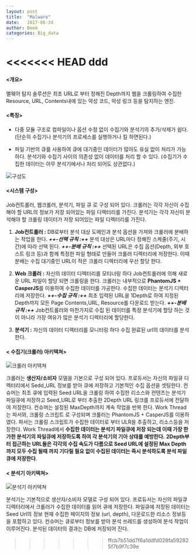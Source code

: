 ```yaml
---
layout: post
title:  "Malware"
date:   2017-06-34
author: Beom
categories: Big_data
---
```

<<<<<<< HEAD
ddd
=======

#### **<개요>**
멜웨어 탐지 솔루션은 최초 URL로 부터 정해진 Depth까지 웹을 크롤링하여 수집한 Resource, URL, Contents내에 있는 악성 코드, 악성 링크 등을 탐지하는 엔진.

#### **<특징>**
* 다중 모듈 구조로 컴파일이나 옵션 수정 없이 수집기와 분석기의 추가/삭제가 쉽다. (단순히 수집기나 분석기의 프로세스를 실행하거나 킬 하면된다.)

* 파일 기반의 큐를 사용하여 큐에 대기중인 데이터가 많아도 유실 없이 처리가 가능하다. 분석기와 수집기 사이의 의존성 없이 데이터를 처리 할 수 있다. (수집기가 수집한 데이터는 아무 분석기에서나 처리 되어도 상관없다.)

![구성도](https://raw.githubusercontent.com/ntmaster84/ntmaster84.github.io/master/_posts/resource/mds.png)

#### **<시스템 구성>**

Job컨트롤러, 웹크롤러, 분석기, 파일 큐 로 구성 되어 있다.
크롤러는 각각 자신이 수집해야 할 URL의 정보가 저장 되어있는 파일 디렉터리를 가진다.
분석기는 각각 자신이 분석해야 할 크롤링 데이터가 저장 되어있는 파일 디렉터리를 가진다. 

1. **Job컨트롤러 :** DB로부터 분석 대상 도메인과 분석 옵션을 가져와 크롤러에 분배하는 작업을 한다. 
  ***++-선택 규칙 :++***  분석 대상은 URL마다 정해진 스케줄(주기, 시간)에 따라 선택 된다.
    ***++-분배 규칙 :++*** 선택된 URL은 수집 옵션(Depth, 외부 호스트 링크 등)과 함께 특정한 파일 형태로 만들어 크롤러 디렉터리에 저장한다. 이때 분배는 수집 대기중인 URL이 적은 크롤러 디렉터리에 우선 할당 한다.

2. **Web 크롤러 :** 자신의 데이터 디렉터리를 모티너링 하다 Job컨트롤러에 의해 새로운 URL 파일이 할당 되면 크롤링을 한다. 크롤러는 내부적으로 **PhantomJS + CasperJS**를 이용하여 수집한 데이터를 가공한다. 수집한 데이터는 분석기 디렉터리에 저장한다.
  ***++-수집 규칙 :++*** 최초 입력된 URL을 1Depth로 하여 지정된 Depth까지 모든 Page Contents,URL, Resource를 다운로드 받는다.
  ***++-분배 규칙 :++*** Job컨트롤러와 마찬가지로 수집 된 데이터를 특정 분석기에 할당 하는 것이 아니라 가장 여유가 많은 분석기 디렉터리에 할당한다.

3. **분석기 :** 자신의 데이터 디렉터리를 모니터링 하다 수집 완료된 url의 데이터를 분석한다.



#### **< 수집기(크롤러) 아키텍쳐>**

![크롤러 아키텍쳐](https://raw.githubusercontent.com/ntmaster84/ntmaster84.github.io/master/_posts/resource/Crawler_Arch.png)

크롤러는 **생산자/소비자** 모델을 기본으로 구성 되어 있다.
프로듀서는 자신의 파일큐 디렉터리에서 Sedd_URL 정보를 받아 큐에 저장하고 기본적인 수집 옵션을 셋팅한다.
컨슈머는 최초 큐에 입력된 Seed URL을 크롤링 하여 수집한 리소스와 컨텐츠는 분석기 파일큐에 저장하고 Seed_URL로 부터 추출한 
2Depth URL 링크를 프로듀서에 전달하여 저장한다. 컨슈머는 설정된 MaxDepth까지 계속 작업을 반복 한다.
Work Thread는 파서와, 크롤링 스크립트 로 구성되며 크롤러는 PhantomJS + CasperJS를 이용하였다.
파서는 크롤링 스크립트가 수집한 데이터로 부터 ULR을 추출하고, 리소스등을 저장한다.
Work Thread에서 **수집한 데이터는 분석기 파일큐에 저장 되는데 이때 가장 한가한 분석기의 파일큐에 저장하도록 하여 각 분석기의 기아 상태를 예방한다.**  **2Depth부터 접근하는 URL들은 각각의 수집 속도가 다름으로 Seed URL에 설정된 Max Depth까지 모두 수집 될때 까지 기다릴 필요 없이 수집된 데이터는 즉시 분석하도록 분석 파일큐에 저장한다**.


#### **< 분석기 아키텍쳐>**

![분석기 아키텍쳐](https://raw.githubusercontent.com/ntmaster84/ntmaster84.github.io/master/_posts/resource/Analyzer%20Diagram.png)

분석기는 기본적으로 생산자/소비자 모델로 구성 되어 있다.
프로듀서는 자신의 파일큐 디렉터리에서 크롤러가 수집한 데이터를 읽어 큐에 저장한다.
파일큐에 저장된 데이터는 Seed Url의 정보 현재 수집한 페이지의 정보 (url, depth), 다운로드한 리소스 정보등을 포함하고 있다. 컨슈머는 큐로부터 정보를 받아 분석 쓰레드를 생성하여 분석 작업이 이루어진다. 분석된 데이터의 결과는 DB에 저장되어 진다.
>>>>>>> ffcb7b51dd7f6a1ddfd028fa592825f7b9f7c39e
